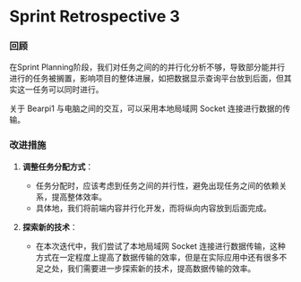 # Sprint Retrospective 3

### 回顾

在Sprint Planning阶段，我们对任务之间的的并行化分析不够，导致部分能并行进行的任务被搁置，影响项目的整体进展，如把数据显示查询平台放到后面，但其实这一任务可以同时进行。

关于 Bearpi1 与电脑之间的交互，可以采用本地局域网 Socket 连接进行数据的传输。

### 改进措施

1. **调整任务分配方式**：
   - 任务分配时，应该考虑到任务之间的并行性，避免出现任务之间的依赖关系，提高整体效率。
   - 具体地，我们将前端内容并行化开发，而将纵向内容放到后面完成。

2. **探索新的技术**：
   - 在本次迭代中，我们尝试了本地局域网 Socket 连接进行数据传输，这种方式在一定程度上提高了数据传输的效率，但是在实际应用中还有很多不足之处，我们需要进一步探索新的技术，提高数据传输的效率。